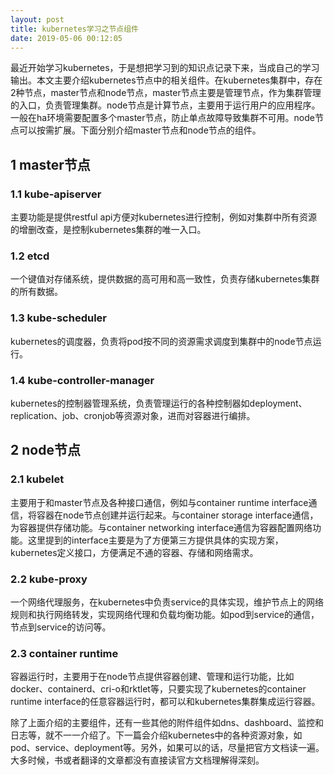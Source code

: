 ```yaml
---
layout: post
title: kubernetes学习之节点组件
date: 2019-05-06 00:12:05
---
```


最近开始学习kubernetes，于是想把学习到的知识点记录下来，当成自己的学习输出。本文主要介绍kubernetes节点中的相关组件。在kubernetes集群中，存在2种节点，master节点和node节点，master节点主要是管理节点，作为集群管理的入口，负责管理集群。node节点是计算节点，主要用于运行用户的应用程序。一般在ha环境需要配置多个master节点，防止单点故障导致集群不可用。node节点可以按需扩展。下面分别介绍master节点和node节点的组件。

## 1 master节点

### 1.1 kube-apiserver

主要功能是提供restful api方便对kubernetes进行控制，例如对集群中所有资源的增删改查，是控制kubernetes集群的唯一入口。

### 1.2 etcd

一个键值对存储系统，提供数据的高可用和高一致性，负责存储kubernetes集群的所有数据。

### 1.3 kube-scheduler

kubernetes的调度器，负责将pod按不同的资源需求调度到集群中的node节点运行。

### 1.4 kube-controller-manager

kubernetes的控制器管理系统，负责管理运行的各种控制器如deployment、replication、job、cronjob等资源对象，进而对容器进行编排。

## 2 node节点

### 2.1 kubelet

主要用于和master节点及各种接口通信，例如与container runtime interface通信，将容器在node节点创建并运行起来。与container storage interface通信，为容器提供存储功能。与container networking interface通信为容器配置网络功能。这里提到的interface主要是为了方便第三方提供具体的实现方案，kubernetes定义接口，方便满足不通的容器、存储和网络需求。

### 2.2 kube-proxy

一个网络代理服务，在kubernetes中负责service的具体实现，维护节点上的网络规则和执行网络转发，实现网络代理和负载均衡功能。如pod到service的通信，节点到service的访问等。

### 2.3 container runtime

容器运行时，主要用于在node节点提供容器创建、管理和运行功能，比如docker、containerd、cri-o和rktlet等，只要实现了kubernetes的container runtime interface的任意容器运行时，都可以和kubernetes集群集成运行容器。


除了上面介绍的主要组件，还有一些其他的附件组件如dns、dashboard、监控和日志等，就不一一介绍了。下一篇会介绍kubernetes中的各种资源对象，如pod、service、deployment等。另外，如果可以的话，尽量把官方文档读一遍。大多时候，书或者翻译的文章都没有直接读官方文档理解得深刻。

